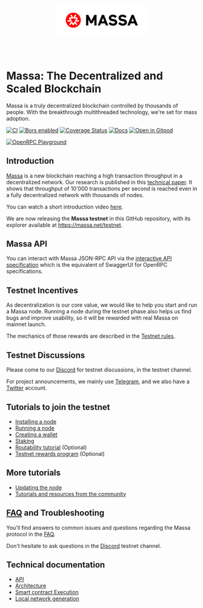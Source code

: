 <br />
<br />

<p align="center">
<img src="logo.png" width="240">
</p>

<br />
<br />

# Massa: The Decentralized and Scaled Blockchain

Massa is a truly decentralized blockchain controlled by thousands of
people. With the breakthrough multithreaded technology, we're set for
mass adoption.

[![CI](https://github.com/massalabs/massa/actions/workflows/ci.yml/badge.svg?branch=main)](https://github.com/massalabs/massa/actions/workflows/ci.yml?query=branch%3Amain)
[![Bors enabled](https://bors.tech/images/badge_small.svg)](https://app.bors.tech/repositories/39543)
[![Coverage Status](https://coveralls.io/repos/github/massalabs/massa/badge.svg?branch=main&style=for-the-badge)](https://coveralls.io/github/massalabs/massa?branch=main)
[![Docs](https://img.shields.io/static/v1?label=docs&message=massa&color=&style=flat)](https://massalabs.github.io/massa/massa_node/)
[![Open in Gitpod](https://shields.io/badge/Gitpod-contribute-brightgreen?logo=gitpod&style=flat)](https://gitpod.io/#https://github.com/massalabs/massa)

[![OpenRPC Playground](https://img.shields.io/static/v1?label=interactive-api-specification&message=massa&style=for-the-badge&color=blue)](https://playground.open-rpc.org/?schemaUrl=https://test.massa.net/api/v2&uiSchema\[appBar\]\[ui:input\]=false&uiSchema\[appBar\]\[ui:inputPlaceholder\]=Enter+Massa+JSON-RPC+server+URL&uiSchema\[appBar\]\[ui:logoUrl\]=https://massa.net/favicons/favicon.ico&uiSchema\[appBar\]\[ui:splitView\]=false&uiSchema\[appBar\]\[ui:darkMode\]=false&uiSchema\[appBar\]\[ui:title\]=Massa&uiSchema\[appBar\]\[ui:examplesDropdown\]=false&uiSchema\[methods\]\[ui:defaultExpanded\]=false&uiSchema\[methods\]\[ui:methodPlugins\]=true&uiSchema\[params\]\[ui:defaultExpanded\]=false)

## Introduction

[Massa](https://massa.net) is a new blockchain reaching a high
transaction throughput in a decentralized network. Our research is
published in this [technical paper](https://arxiv.org/pdf/1803.09029).
It shows that throughput of 10'000 transactions per second is reached
even in a fully decentralized network with thousands of nodes.

You can watch a short introduction video [here](https://www.youtube.com/watch?v=HbILgK1Wh-4).

We are now releasing the **Massa testnet** in this GitHub repository,
with its explorer available at <https://massa.net/testnet>.

## Massa API

You can interact with Massa JSON-RPC API via the [interactive API specification](https://playground.open-rpc.org/?schemaUrl=https://test.massa.net/api/v2&uiSchema\[appBar\]\[ui:input\]=false&uiSchema\[appBar\]\[ui:inputPlaceholder\]=Enter+Massa+JSON-RPC+server+URL&uiSchema\[appBar\]\[ui:logoUrl\]=https://massa.net/favicons/favicon.ico&uiSchema\[appBar\]\[ui:splitView\]=false&uiSchema\[appBar\]\[ui:darkMode\]=false&uiSchema\[appBar\]\[ui:title\]=Massa&uiSchema\[appBar\]\[ui:examplesDropdown\]=false&uiSchema\[methods\]\[ui:defaultExpanded\]=false&uiSchema\[methods\]\[ui:methodPlugins\]=true&uiSchema\[params\]\[ui:defaultExpanded\]=false) which is the equivalent of SwaggerUI for OpenRPC specifications.

## Testnet Incentives

As decentralization is our core value, we would like to help you start
and run a Massa node. Running a node during the testnet phase also helps
us find bugs and improve usability, so it will be rewarded with real
Massa on mainnet launch.

The mechanics of those rewards are described in the [Testnet rules](https://docs.massa.net/en/latest/testnet/rewards.html).

## Testnet Discussions

Please come to our [Discord](https://discord.com/invite/massa) for
testnet discussions, in the testnet channel.

For project announcements, we mainly use
[Telegram](https://t.me/massanetwork), and we also have a [Twitter](https://twitter.com/MassaLabs) account.

## Tutorials to join the testnet

-   [Installing a node](https://docs.massa.net/en/latest/testnet/install.html)
-   [Running a node](https://docs.massa.net/en/latest/testnet/running.html)
-   [Creating a wallet](https://docs.massa.net/en/latest/testnet/wallet.html)
-   [Staking](https://docs.massa.net/en/latest/testnet/staking.html)
-   [Routability tutorial](https://docs.massa.net/en/latest/testnet/routability.html) (Optional)
-   [Testnet rewards program](https://docs.massa.net/en/latest/testnet/rewards.html) (Optional)

## More tutorials

-   [Updating the node](https://docs.massa.net/en/latest/testnet/update.html)
-   [Tutorials and resources from the community](https://docs.massa.net/en/latest/testnet/community-resources.html)

## [FAQ](https://docs.massa.net/en/latest/testnet/faq.html) and Troubleshooting

You'll find answers to common issues and questions regarding the Massa
protocol in the [FAQ](https://docs.massa.net/en/latest/testnet/faq.html).

Don't hesitate to ask questions in the
[Discord](https://discord.com/invite/massa) testnet channel.

## Technical documentation

-   [API](https://docs.massa.net/en/latest/technical-doc/api.html)
-   [Architecture](https://docs.massa.net/en/latest/general-doc/architecture.html)
-   [Smart contract Execution](https://docs.massa.net/en/latest/web3-dev/smart-contracts/sc-execution.html)
-   [Local network generation](https://docs.massa.net/en/latest/web3-dev/dummy-network-generation.html)
